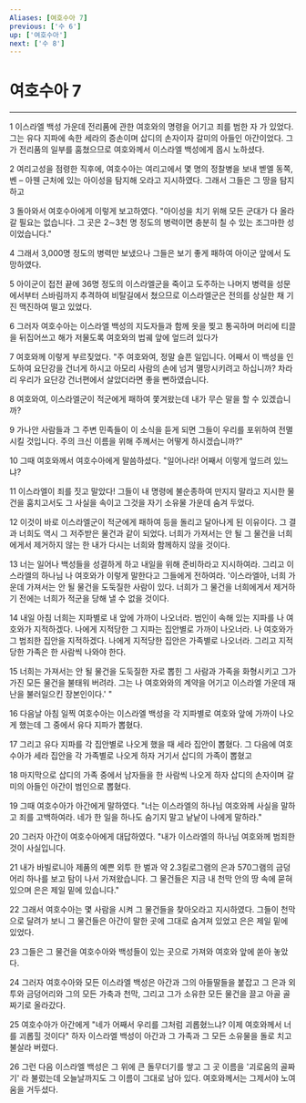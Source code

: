 ```yaml
---
Aliases: [여호수아 7]
previous: ['수 6']
up: ['여호수아']
next: ['수 8']
---
```

# 여호수아 7

***


1 이스라엘 백성 가운데 전리품에 관한 여호와의 명령을 어기고 죄를 범한 자 가 있었다. 그는 유다 지파에 속한 세라의 증손이며 삽디의 손자이자 갈미의 아들인 아간이었다. 그가 전리품의 일부를 훔쳤으므로 여호와께서 이스라엘 백성에게 몹시 노하셨다. 

2 여리고성을 점령한 직후에, 여호수아는 여리고에서 몇 명의 정찰병을 보내 벧엘 동쪽, 벤 – 아웬 근처에 있는 아이성을 탐지해 오라고 지시하였다. 그래서 그들은 그 땅을 탐지하고 

3 돌아와서 여호수아에게 이렇게 보고하였다. "아이성을 치기 위해 모든 군대가 다 올라갈 필요는 없습니다. 그 곳은 2∼3천 명 정도의 병력이면 충분히 칠 수 있는 조그마한 성이었습니다." 

4 그래서 3,000명 정도의 병력만 보냈으나 그들은 보기 좋게 패하여 아이군 앞에서 도망하였다. 

5 아이군이 접전 끝에 36명 정도의 이스라엘군을 죽이고 도주하는 나머지 병력을 성문에서부터 스바림까지 추격하여 비탈길에서 쳤으므로 이스라엘군은 전의를 상실한 채 기진 맥진하여 떨고 있었다. 

6 그러자 여호수아는 이스라엘 백성의 지도자들과 함께 옷을 찢고 통곡하며 머리에 티끌을 뒤집어쓰고 해가 저물도록 여호와의 법궤 앞에 엎드려 있다가 

7 여호와께 이렇게 부르짖었다. "주 여호와여, 정말 슬픈 일입니다. 어째서 이 백성을 인도하여 요단강을 건너게 하시고 아모리 사람의 손에 넘겨 멸망시키려고 하십니까? 차라리 우리가 요단강 건너편에서 살았더라면 좋을 뻔하였습니다. 

8 여호와여, 이스라엘군이 적군에게 패하여 쫓겨왔는데 내가 무슨 말을 할 수 있겠습니까? 

9 가나안 사람들과 그 주변 민족들이 이 소식을 듣게 되면 그들이 우리를 포위하여 전멸시킬 것입니다. 주의 크신 이름을 위해 주께서는 어떻게 하시겠습니까?" 

10 그때 여호와께서 여호수아에게 말씀하셨다. "일어나라! 어째서 이렇게 엎드려 있느냐? 

11 이스라엘이 죄를 짓고 말았다! 그들이 내 명령에 불순종하여 만지지 말라고 지시한 물건을 훔치고서도 그 사실을 속이고 그것을 자기 소유물 가운데 숨겨 두었다. 

12 이것이 바로 이스라엘군이 적군에게 패하여 등을 돌리고 달아나게 된 이유이다. 그 결과 너희도 역시 그 저주받은 물건과 같이 되었다. 너희가 가져서는 안 될 그 물건을 너희에게서 제거하지 않는 한 내가 다시는 너희와 함께하지 않을 것이다. 

13 너는 일어나 백성들을 성결하게 하고 내일을 위해 준비하라고 지시하여라. 그리고 이스라엘의 하나님 나 여호와가 이렇게 말한다고 그들에게 전하여라. '이스라엘아, 너희 가운데 가져서는 안 될 물건을 도둑질한 사람이 있다. 너희가 그 물건을 너희에게서 제거하기 전에는 너희가 적군을 당해 낼 수 없을 것이다. 

14 내일 아침 너희는 지파별로 내 앞에 가까이 나오너라. 범인이 속해 있는 지파를 나 여호와가 지적하겠다. 나에게 지적당한 그 지파는 집안별로 가까이 나오너라. 나 여호와가 그 범죄한 집안을 지적하겠다. 나에게 지적당한 집안은 가족별로 나오너라. 그리고 지적당한 가족은 한 사람씩 나와야 한다. 

15 너희는 가져서는 안 될 물건을 도둑질한 자로 뽑힌 그 사람과 가족을 화형시키고 그가 가진 모든 물건을 불태워 버려라. 그는 나 여호와와의 계약을 어기고 이스라엘 가운데 재난을 불러일으킨 장본인이다.' " 

16 다음날 아침 일찍 여호수아는 이스라엘 백성을 각 지파별로 여호와 앞에 가까이 나오게 했는데 그 중에서 유다 지파가 뽑혔다. 

17 그리고 유다 지파를 각 집안별로 나오게 했을 때 세라 집안이 뽑혔다. 그 다음에 여호수아가 세라 집안을 각 가족별로 나오게 하자 거기서 삽디의 가족이 뽑혔고 

18 마지막으로 삽디의 가족 중에서 남자들을 한 사람씩 나오게 하자 삽디의 손자이며 갈미의 아들인 아간이 범인으로 뽑혔다. 

19 그때 여호수아가 아간에게 말하였다. "너는 이스라엘의 하나님 여호와께 사실을 말하고 죄를 고백하여라. 네가 한 일을 하나도 숨기지 말고 낱낱이 나에게 말하라." 

20 그러자 아간이 여호수아에게 대답하였다. "내가 이스라엘의 하나님 여호와께 범죄한 것이 사실입니다. 

21 내가 바빌로니아 제품의 예쁜 외투 한 벌과 약 2.3킬로그램의 은과 570그램의 금덩어리 하나를 보고 탐이 나서 가져왔습니다. 그 물건들은 지금 내 천막 안의 땅 속에 묻혀 있으며 은은 제일 밑에 있습니다." 

22 그래서 여호수아는 몇 사람을 시켜 그 물건들을 찾아오라고 지시하였다. 그들이 천막으로 달려가 보니 그 물건들은 아간이 말한 곳에 그대로 숨겨져 있었고 은은 제일 밑에 있었다. 

23 그들은 그 물건을 여호수아와 백성들이 있는 곳으로 가져와 여호와 앞에 쏟아 놓았다. 

24 그러자 여호수아와 모든 이스라엘 백성은 아간과 그의 아들딸들을 붙잡고 그 은과 외투와 금덩어리와 그의 모든 가축과 천막, 그리고 그가 소유한 모든 물건을 끌고 아골 골짜기로 올라갔다. 

25 여호수아가 아간에게 "네가 어째서 우리를 그처럼 괴롭혔느냐? 이제 여호와께서 너를 괴롭힐 것이다" 하자 이스라엘 백성이 아간과 그 가족과 그 모든 소유물을 돌로 치고 불살라 버렸다. 

26 그런 다음 이스라엘 백성은 그 위에 큰 돌무더기를 쌓고 그 곳 이름을 '괴로움의 골짜기' 라 불렀는데 오늘날까지도 그 이름이 그대로 남아 있다. 여호와께서는 그제서야 노여움을 거두셨다.
